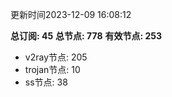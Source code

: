 更新时间2023-12-09 16:08:12

**总订阅: 45**
**总节点: 778**
**有效节点: 253**
- v2ray节点: 205
- trojan节点: 10
- ss节点: 38
